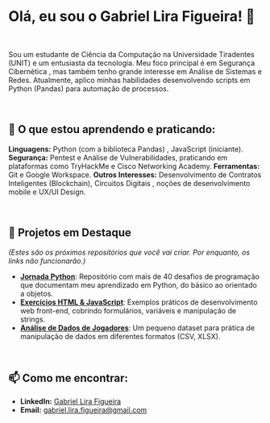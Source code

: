# Olá, eu sou o Gabriel Lira Figueira! 👋

<br>

Sou um estudante de Ciência da Computação na Universidade Tiradentes (UNIT) e um entusiasta da tecnologia. Meu foco principal é em Segurança Cibernética , mas também tenho grande interesse em Análise de Sistemas e Redes.  Atualmente, aplico minhas habilidades desenvolvendo scripts em Python (Pandas) para automação de processos. 

<br>

## 🚀 O que estou aprendendo e praticando:

**Linguagens:** Python (com a biblioteca Pandas) , JavaScript (iniciante). 
**Segurança:** Pentest e Análise de Vulnerabilidades, praticando em plataformas como TryHackMe e Cisco Networking Academy. 
**Ferramentas:** Git  e Google Workspace. 
**Outros Interesses:** Desenvolvimento de Contratos Inteligentes (Blockchain), Circuitos Digitais , noções de desenvolvimento mobile e UX/UI Design. 

<br>

## 📂 Projetos em Destaque

*(Estes são os próximos repositórios que você vai criar. Por enquanto, os links não funcionarão.)*

* **[Jornada Python](https://github.com/LiraS2/Jornada-Python)**: Repositório com mais de 40 desafios de programação que documentam meu aprendizado em Python, do básico ao orientado a objetos.
* **[Exercícios HTML & JavaScript](https://github.com/LiraS2/Exercicios-HTML-e-JavaScript)**: Exemplos práticos de desenvolvimento web front-end, cobrindo formulários, variáveis e manipulação de strings.
* **[Análise de Dados de Jogadores](https://github.com/LiraS2/Analise-Dados-Jogadores)**: Um pequeno dataset para prática de manipulação de dados em diferentes formatos (CSV, XLSX).

<br>

## 📫 Como me encontrar:

* **LinkedIn:** [Gabriel Lira Figueira](https://www.linkedin.com/in/gabriel-liras2)
* **Email:** gabriel.lira.figueira@gmail.com
